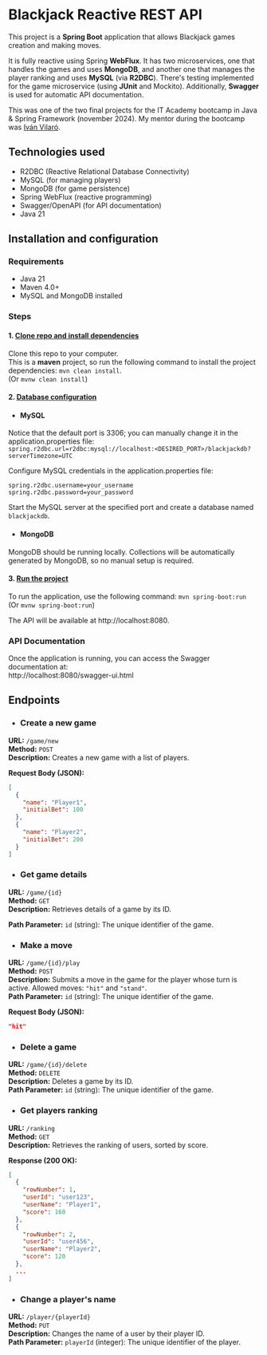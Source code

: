 # Blackjack Reactive REST API
This project is a **Spring Boot** application that allows Blackjack games creation and making moves.

It is fully reactive using Spring **WebFlux**.
It has two microservices, one that handles the games and uses **MongoDB**,
and another one that manages the player ranking and uses **MySQL** (via **R2DBC**).
There's testing implemented for the game microservice (using **JUnit** and Mockito).
Additionally, **Swagger** is used for automatic API documentation.

This was one of the two final projects for the IT Academy bootcamp in Java & Spring Framework (november 2024).
My mentor during the bootcamp was [Iván Vilaró](https://www.linkedin.com/in/ivan-vilar%C3%B3-268a30a2/).

## Technologies used
- R2DBC (Reactive Relational Database Connectivity)
- MySQL (for managing players)
- MongoDB (for game persistence)
- Spring WebFlux (reactive programming)
- Swagger/OpenAPI (for API documentation)
- Java 21
            
## Installation and configuration

### Requirements
- Java 21
- Maven 4.0+
- MySQL and MongoDB installed

### Steps
#### 1. <u>Clone repo and install dependencies</u>
Clone this repo to your computer.  
This is a **maven** project, so run the following command to install the project dependencies: `mvn clean install`.  
(Or `mvnw clean install`)
#### 2. <u>Database configuration</u>
- #### MySQL 
Notice that the default port is 3306; you can manually change it in the application.properties file:  
`spring.r2dbc.url=r2dbc:mysql://localhost:<DESIRED_PORT>/blackjackdb?serverTimezone=UTC`   

Configure MySQL credentials in the application.properties file:
```
spring.r2dbc.username=your_username
spring.r2dbc.password=your_password
```
Start the MySQL server at the specified port and create a database named `blackjackdb`.
- #### MongoDB
MongoDB should be running locally.
Collections will be automatically generated by MongoDB, so no manual setup is required.

#### 3. <u>Run the project</u>
To run the application, use the following command: `mvn spring-boot:run`  
(Or `mvnw spring-boot:run`)

The API will be available at http://localhost:8080.
                                       
### API Documentation
Once the application is running, you can access the Swagger documentation at:  
http://localhost:8080/swagger-ui.html

## Endpoints
- ### Create a new game
**URL:** `/game/new`  
**Method:** `POST`  
**Description:** Creates a new game with a list of players.

**Request Body (JSON):**
```json
[
  {
    "name": "Player1",
    "initialBet": 100
  },
  {
    "name": "Player2",
    "initialBet": 200
  }
]
```
- ### Get game details
**URL:** `/game/{id}`  
**Method:** `GET`  
**Description:** Retrieves details of a game by its ID.

**Path Parameter:** `id` (string): The unique identifier of the game.
- ### Make a move
**URL:** `/game/{id}/play`  
**Method:** `POST`  
**Description:** Submits a move in the game for the player whose turn is active. Allowed moves: `"hit"` and `"stand"`.  
**Path Parameter:** `id` (string): The unique identifier of the game.  

**Request Body (JSON):**
```json
"hit"
```
- ### Delete a game
**URL:** `/game/{id}/delete`  
**Method:** `DELETE`  
**Description:** Deletes a game by its ID.  
**Path Parameter:** `id` (string): The unique identifier of the game.
- ### Get players ranking
**URL:** `/ranking`  
**Method:** `GET`  
**Description:** Retrieves the ranking of users, sorted by score.

**Response (200 OK):**
```json
[
  {
    "rowNumber": 1,
    "userId": "user123",
    "userName": "Player1",
    "score": 160
  },
  {
    "rowNumber": 2,
    "userId": "user456",
    "userName": "Player2",
    "score": 120
  },
  ...
]
```
- ### Change a player's name
**URL:** `/player/{playerId}`  
**Method:** `PUT`  
**Description:** Changes the name of a user by their player ID.  
**Path Parameter:** `playerId` (integer): The unique identifier of the player.
